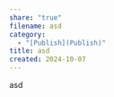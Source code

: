 ```yaml
---
share: "true"
filename: asd
category:
  - "[Publish](Publish)"
title: asd
created: 2024-10-07
---
```

asd